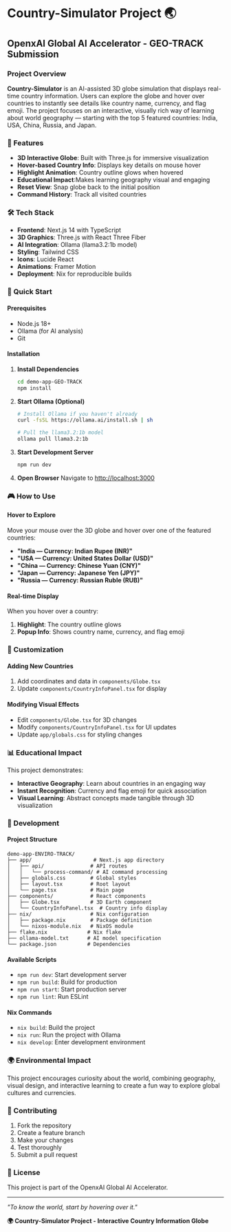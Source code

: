 # Country-Simulator Project 🌏

## OpenxAI Global AI Accelerator - GEO-TRACK Submission

### Project Overview
**Country-Simulator** is an AI-assisted 3D globe simulation that displays real-time country information. Users can explore the globe and hover over countries to instantly see details like country name, currency, and flag emoji. The project focuses on an interactive, visually rich way of learning about world geography — starting with the top 5 featured countries: India, USA, China, Russia, and Japan.

### 🌟 Features
- **3D Interactive Globe**: Built with Three.js for immersive visualization
- **Hover-based Country Info**: Displays key details on mouse hover
- **Highlight Animation**: Country outline glows when hovered
- **Educational Impact**:Makes learning geography visual and engaging
- **Reset View**: Snap globe back to the initial position
- **Command History**: Track all visited countries

### 🛠️ Tech Stack
- **Frontend**: Next.js 14 with TypeScript
- **3D Graphics**: Three.js with React Three Fiber
- **AI Integration**: Ollama (llama3.2:1b model)
- **Styling**: Tailwind CSS
- **Icons**: Lucide React
- **Animations**: Framer Motion
- **Deployment**: Nix for reproducible builds

### 🚀 Quick Start

#### Prerequisites
- Node.js 18+ 
- Ollama (for AI analysis)
- Git

#### Installation

1. **Install Dependencies**
   ```bash
   cd demo-app-GEO-TRACK
   npm install
   ```

2. **Start Ollama (Optional)**
   ```bash
   # Install Ollama if you haven't already
   curl -fsSL https://ollama.ai/install.sh | sh
   
   # Pull the llama3.2:1b model
   ollama pull llama3.2:1b
   ```

3. **Start Development Server**
   ```bash
   npm run dev
   ```

4. **Open Browser**
   Navigate to [http://localhost:3000](http://localhost:3000)

### 🎮 How to Use

#### Hover to Explore
Move your mouse over the 3D globe and hover over one of the featured countries:
- **"India — Currency: Indian Rupee (INR)"**
- **"USA — Currency: United States Dollar (USD)"**
- **"China — Currency: Chinese Yuan (CNY)"**
- **"Japan — Currency: Japanese Yen (JPY)"**
- **"Russia — Currency: Russian Ruble (RUB)"**

#### Real-time Display
When you hover over a country:
1. **Highlight**: The country outline glows
2. **Popup Info**: Shows country name, currency, and flag emoji

### 🎨 Customization

#### Adding New Countries
1. Add coordinates and data in `components/Globe.tsx`
2. Update `components/CountryInfoPanel.tsx` for display

#### Modifying Visual Effects
- Edit `components/Globe.tsx` for 3D changes
- Modify `components/CountryInfoPanel.tsx` for UI updates
- Update `app/globals.css` for styling changes

### 📊 Educational Impact

This project demonstrates:
- **Interactive Geography**: Learn about countries in an engaging way
- **Instant Recognition**: Currency and flag emoji for quick association
- **Visual Learning**: Abstract concepts made tangible through 3D visualization

### 🔧 Development

#### Project Structure
```
demo-app-ENVIRO-TRACK/
├── app/                    # Next.js app directory
│   ├── api/               # API routes
│   │   └── process-command/ # AI command processing
│   ├── globals.css        # Global styles
│   ├── layout.tsx         # Root layout
│   └── page.tsx           # Main page
├── components/            # React components
│   ├── Globe.tsx          # 3D Earth component
│   └── CountryInfoPanel.tsx  # Country info display
├── nix/                   # Nix configuration
│   ├── package.nix        # Package definition
│   └── nixos-module.nix   # NixOS module
├── flake.nix             # Nix flake
├── ollama-model.txt      # AI model specification
└── package.json          # Dependencies
```

#### Available Scripts
- `npm run dev`: Start development server
- `npm run build`: Build for production
- `npm run start`: Start production server
- `npm run lint`: Run ESLint

#### Nix Commands
- `nix build`: Build the project
- `nix run`: Run the project with Ollama
- `nix develop`: Enter development environment

### 🌍 Environmental Impact
This project encourages curiosity about the world, combining geography, visual design, and interactive learning to create a fun way to explore global cultures and currencies.

### 🤝 Contributing

1. Fork the repository
2. Create a feature branch
3. Make your changes
4. Test thoroughly
5. Submit a pull request

### 📄 License

This project is part of the OpenxAI Global AI Accelerator.

---

*"To know the world, start by hovering over it."*

**🌍 Country-Simulator Project - Interactive Country Information Globe** 